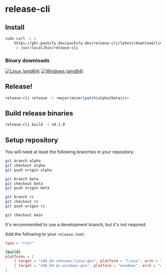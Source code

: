 # release-cli

## Install

```bash
sudo curl -L \
    https://ghr.packify.dev/packify-dev/release-cli/latest/download/linux/amd64 \
    -o /usr/local/bin/release-cli
```

### Binary downloads

[![Linux (amd64)](https://img.shields.io/badge/linux-amd64-fcc624?logo=linux&style=for-the-badge&logoColor=fcc624)](https://ghr.packify.dev/packify-dev/release-cli/latest/download/linux/amd64)
[![Windows (amd64)](https://img.shields.io/badge/windows-amd64-800000?logo=wine&style=for-the-badge&logoColor=800000)](https://ghr.packify.dev/packify-dev/release-cli/latest/download/windows/amd64)

## Release!

```bash
release-cli release -t <major|minor|patch|alpha|beta|rc>
```

## Build release binaries

```bash
release-cli build -t v0.1.0
```

## Setup repository

You will need at least the following branches in your repository:

```bash
git branch alpha
git checkout alpha
git push origin alpha

git branch beta
git checkout beta
git push origin beta

git branch rc
git checkout rc
git push origin rc

git checkout main
```

It's recommended to use a development branch, but it's not required.

Add the following to your `release.toml`:

```toml
type = "rust"

[build]
platforms = [
    { target = "x86_64-unknown-linux-gnu", platform = "linux", arch = "amd64" },
    { target = "x86_64-pc-windows-gnu", platform = "windows", arch = "amd64" },
]
```